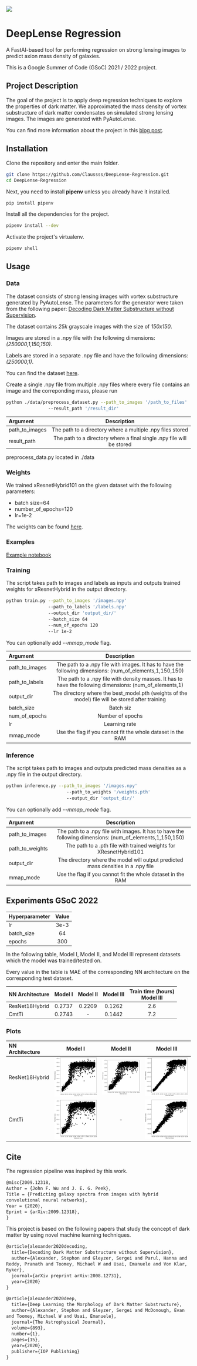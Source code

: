 [![](https://img.shields.io/badge/license-MIT-green)](https://github.com/Claussss/DeepLense-Regression/blob/main/LICENSE.txt)

# DeepLense Regression

A FastAI-based tool for performing regression on strong lensing images to predict axion mass density of galaxies.

This is a Google Summer of Code (GSoC) 2021 / 2022 project.

## Project Description
The goal of the project is to apply deep regression techniques to explore the properties of dark matter. We approximated the mass density of vortex substructure of dark matter condensates on simulated strong lensing images. The images are generated with PyAutoLense.

You can find more information about the project in this [blog post](https://medium.com/@yuriihalyc/gsoc-2021-with-ml4sci-deep-regression-for-exploring-dark-matter-32691c46adfa).

## Installation

Clone the repository and enter the main folder.

```bash
git clone https://github.com/Claussss/DeepLense-Regression.git
cd DeepLense-Regression
```
Next, you need to install **pipenv** unless you already have it installed.
```bush
pip install pipenv
```
Install all the dependencies for the project.
```bash
pipenv install --dev
```
Activate the project's virtualenv.
```bash
pipenv shell
```
## Usage

### Data
The dataset consists of strong lensing images with vortex substructure generated by PyAutoLense. The parameters for the generator were taken from the following paper: [Decoding Dark Matter Substructure without Supervision](https://arxiv.org/abs/2008.12731).

The dataset contains *25k* grayscale images with the size of *150x150*. 

Images are stored in a .npy file with the following dimensions: *(250000,1,150,150)*. 

Labels are stored in a separate .npy file and have the following dimensions: *(250000,1)*.

You can find the dataset [here](https://drive.google.com/drive/folders/1NPf7Mui5Qt_vVm5wtlNq17vKnto-Nqkc?usp=sharing).

Create a single .npy file from multiple .npy files where every file contains an image and the correponding mass, 
please run 

```bash
python ./data/preprocess_dataset.py --path_to_images '/path_to_files' 
                --result_path '/result_dir'   
```


| Argument       |                                                                           Description                                                                           |
|:---------------|:---------------------------------------------------------------------------------------------------------------------------------------------------------------:|
| path_to_images |                                                   The path to a directory where a multiple .npy files stored                                                    |
| result_path    |                                              The path to a directory where a final single .npy file will be stored                                              |


preprocess_data.py located in ./data
### Weights
We trained xResnetHybrid101 on the given dataset with the following parameters:
* batch size=64
* number_of_epochs=120
* lr=1e-2

The weights can be found [here](https://drive.google.com/drive/folders/1NPf7Mui5Qt_vVm5wtlNq17vKnto-Nqkc?usp=sharing).
### Examples
[Example notebook](https://github.com/Claussss/DeepLense-Regression/blob/main/example_notebook.ipynb)

### Training
The script takes path to images and labels as inputs and outputs trained weights for xResnetHybrid in the output directory. 
```bash
python train.py --path_to_images '/images.npy' 
                --path_to_labels '/labels.npy'
                --output_dir 'output_dir/'
                --batch_size 64
                --num_of_epochs 120
                --lr 1e-2       
```
You can optionally add *--mmap_mode* flag.

| Argument | Description |
| :---         |     :---:      |
| path_to_images | The path to a .npy file with images. It has to have the following dimensions: (num_of_elements,1,150,150) |
| path_to_labels | The path to a .npy file with density masses. It has to have the following dimensions: (num_of_elements,1) |
| output_dir | The directory where the best_model.pth (weights of the model) file will be stored after training |
| batch_size | Batch siz |
| num_of_epochs | Number of epochs |
| lr | Learning rate |
| mmap_mode | Use the flag if you cannot fit the whole dataset in the RAM |

### Inference
The script takes path to images and outputs predicted mass densities as a .npy file in the output directory. 
```bash
python inference.py --path_to_images '/images.npy' 
                       --path_to_weights '/weights.pth'
                       --output_dir 'output_dir/'       
```
You can optionally add *--mmap_mode* flag.

| Argument | Description |
| :---         |     :---:      |
| path_to_images | The path to a .npy file with images. It has to have the following dimensions: (num_of_elements,1,150,150) |
| path_to_weights | The path to a .pth file with trained weights for XResnetHybrid101 |
| output_dir | The directory where the model will output predicted mass densities in a .npy file |
| mmap_mode | Use the flag if you cannot fit the whole dataset in the RAM |

## Experiments GSoC 2022


| Hyperparameter |                            Value                            |
|:---------------|:-----------------------------------------------------------:|
| lr             |                            3e-3                             |
| batch_size     |                             64                              |
| epochs         |                             300                             |

In the following table, Model I, Model II, and Model III represent datasets which the model was trained/tested on. 

Every value in the table is MAE of the corresponding NN architecture on the corresponding test dataset.

| NN Architecture | Model I | Model II | Model III | Train time (hours) <br/>Model III |
|:----------------|:-------:|:--------:|:---------:|:---------------------------------:|
| ResNet18Hybrid  | 0.2737  |  0.2209  |  0.1262   |                2.6                |
| CmtTi           | 0.2743  |    -     |  0.1442   |                7.2                |

### Plots

| NN Architecture |                                                     Model I                                                      |                          Model II                           |                          Model III                          |
|:----------------|:----------------------------------------------------------------------------------------------------------------:|:-----------------------------------------------------------:|:-----------------------------------------------------------:|
| ResNet18Hybrid  |                           ![model 1](imgs/model_1_ResnetHybrid_0_2737_epochs_300.png)                            | ![model 2](imgs/model_2_ResnetHybrid_0_2209_epochs_300.png) | ![model 3](imgs/model_3_ResnetHybrid_0_1262_epochs_300.png) |
| CmtTi   |                           ![model 1](imgs/model_1_CMT_TI_0_2743_epochs_300.png)                            |                              -                              |    ![model 3](imgs/model_3_CMT_TI_0_1442_epochs_300.png)    |

## Cite
The regression pipeline was inspired by this work.
```
@misc{2009.12318,
Author = {John F. Wu and J. E. G. Peek},
Title = {Predicting galaxy spectra from images with hybrid convolutional neural networks},
Year = {2020},
Eprint = {arXiv:2009.12318},
}
```
This project is based on the following papers that study the concept of dark matter by using novel machine learning techniques.
```
@article{alexander2020decoding,
  title={Decoding Dark Matter Substructure without Supervision},
  author={Alexander, Stephon and Gleyzer, Sergei and Parul, Hanna and Reddy, Pranath and Toomey, Michael W and Usai, Emanuele and Von Klar, Ryker},
  journal={arXiv preprint arXiv:2008.12731},
  year={2020}
}
```
```
@article{alexander2020deep,
  title={Deep Learning the Morphology of Dark Matter Substructure},
  author={Alexander, Stephon and Gleyzer, Sergei and McDonough, Evan and Toomey, Michael W and Usai, Emanuele},
  journal={The Astrophysical Journal},
  volume={893},
  number={1},
  pages={15},
  year={2020},
  publisher={IOP Publishing}
}
```
